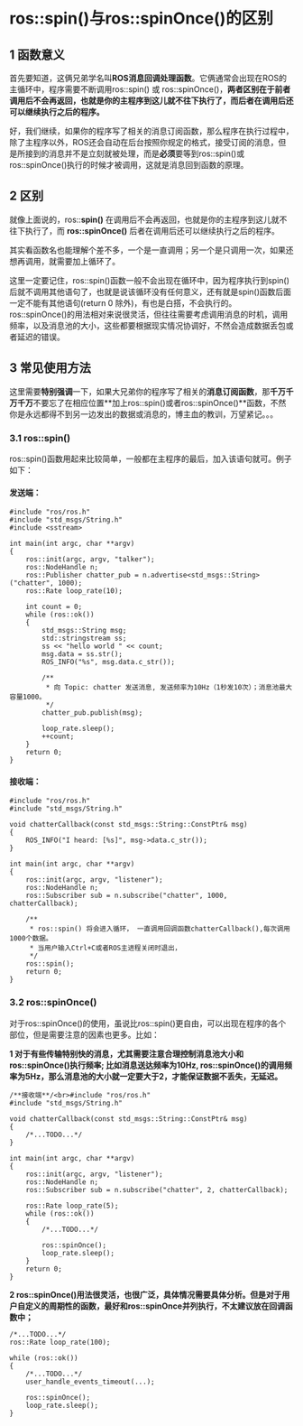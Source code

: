 # ros::spin()与ros::spinOnce()的区别

## 1 函数意义

首先要知道，这俩兄弟学名叫**ROS消息回调处理函数**。它俩通常会出现在ROS的主循环中，程序需要不断调用ros::spin() 或 ros::spinOnce()，**两者区别在于前者调用后不会再返回，也就是你的主程序到这儿就不往下执行了，而后者在调用后还可以继续执行之后的程序。**

好，我们继续，如果你的程序写了相关的消息订阅函数，那么程序在执行过程中，除了主程序以外，ROS还会自动在后台按照你规定的格式，接受订阅的消息，但是所接到的消息并不是立刻就被处理，而是**必须**要等到ros::spin()或ros::spinOnce()执行的时候才被调用，这就是消息回到函数的原理。

## 2 区别

就像上面说的，ros::**spin()** 在调用后不会再返回，也就是你的主程序到这儿就不往下执行了，而 **ros::spinOnce()** 后者在调用后还可以继续执行之后的程序。

其实看函数名也能理解个差不多，一个是一直调用；另一个是只调用一次，如果还想再调用，就需要加上循环了。

这里一定要记住，ros::spin()函数一般不会出现在循环中，因为程序执行到spin()后就不调用其他语句了，也就是说该循环没有任何意义，还有就是spin()函数后面一定不能有其他语句(return 0  除外)，有也是白搭，不会执行的。ros::spinOnce()的用法相对来说很灵活，但往往需要考虑调用消息的时机，调用频率，以及消息池的大小，这些都要根据现实情况协调好，不然会造成数据丢包或者延迟的错误。

## 3 常见使用方法

这里需要**特别强调**一下，如果大兄弟你的程序写了相关的**消息订阅函数**，那**千万千万千万**不要忘了在相应位置**加上ros::spin()或者ros::spinOnce()**函数，不然你是永远都得不到另一边发出的数据或消息的，博主血的教训，万望紧记。。。

### 3.1 ros::spin()

ros::spin()函数用起来比较简单，一般都在主程序的最后，加入该语句就可。例子如下：

#### 发送端：

```
#include "ros/ros.h"
#include "std_msgs/String.h"
#include <sstream>
 
int main(int argc, char **argv)
{
    ros::init(argc, argv, "talker");
    ros::NodeHandle n;
    ros::Publisher chatter_pub = n.advertise<std_msgs::String>("chatter", 1000);
    ros::Rate loop_rate(10);
 
    int count = 0;
    while (ros::ok())
    {
        std_msgs::String msg;
        std::stringstream ss;
        ss << "hello world " << count;
        msg.data = ss.str();
        ROS_INFO("%s", msg.data.c_str());
 
        /**
         * 向 Topic: chatter 发送消息, 发送频率为10Hz（1秒发10次）；消息池最大容量1000。
         */
        chatter_pub.publish(msg);
 
        loop_rate.sleep();
        ++count;
    }
    return 0;
}
```

#### 接收端：

```
#include "ros/ros.h"
#include "std_msgs/String.h"
 
void chatterCallback(const std_msgs::String::ConstPtr& msg)
{
    ROS_INFO("I heard: [%s]", msg->data.c_str());
}
 
int main(int argc, char **argv)
{
    ros::init(argc, argv, "listener");
    ros::NodeHandle n;
    ros::Subscriber sub = n.subscribe("chatter", 1000, chatterCallback);
 
    /**
     * ros::spin() 将会进入循环， 一直调用回调函数chatterCallback(),每次调用1000个数据。
     * 当用户输入Ctrl+C或者ROS主进程关闭时退出，
     */
    ros::spin();
    return 0;
}
```

### 3.2 ros::spinOnce()

对于ros::spinOnce()的使用，虽说比ros::spin()更自由，可以出现在程序的各个部位，但是需要注意的因素也更多。比如：

**1 对于有些传输特别快的消息，尤其需要注意合理控制消息池大小和ros::spinOnce()执行频率; 比如消息送达频率为10Hz, ros::spinOnce()的调用频率为5Hz，那么消息池的大小就一定要大于2，才能保证数据不丢失，无延迟。**

 

```
/**接收端**/<br>#include "ros/ros.h"
#include "std_msgs/String.h"
  
void chatterCallback(const std_msgs::String::ConstPtr& msg)
{
    /*...TODO...*/ 
}
  
int main(int argc, char **argv)
{
    ros::init(argc, argv, "listener");
    ros::NodeHandle n;
    ros::Subscriber sub = n.subscribe("chatter", 2, chatterCallback);
  
    ros::Rate loop_rate(5);
    while (ros::ok())
    {
        /*...TODO...*/ 
 
        ros::spinOnce();
        loop_rate.sleep();
    }
    return 0;
}
```

 

**2 ros::spinOnce()用法很灵活，也很广泛，具体情况需要具体分析。但是对于用户自定义的周期性的函数，最好和ros::spinOnce并列执行，不太建议放在回调函数中；**

 

```
/*...TODO...*/
ros::Rate loop_rate(100);
  
while (ros::ok())
{
    /*...TODO...*/
    user_handle_events_timeout(...);
 
    ros::spinOnce();                 
    loop_rate.sleep();
}
```